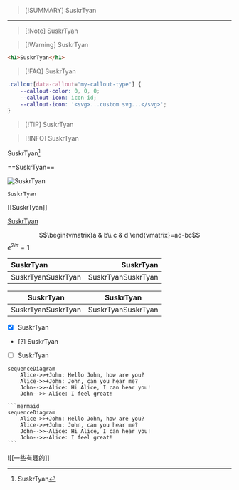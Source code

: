 > [!SUMMARY] SuskrTyan

---

> [!Note] SuskrTyan

> [!Warning] SuskrTyan

```HTML
<h1>SuskrTyan</h1>
```

> [!FAQ] SuskrTyan

```CSS
.callout[data-callout="my-callout-type"] {
    --callout-color: 0, 0, 0;
    --callout-icon: icon-id;
    --callout-icon: '<svg>...custom svg...</svg>';
}
```

> [!TIP] SuskrTyan

> [!INFO] SuskrTyan

SuskrTyan[^1]

[^1]:SuskrTyan

==SuskrTyan==

![SuskrTyan](https://acg.com/acg.png/)

`SuskrTyan`

[[SuskrTyan]]

[SuskrTyan](https://acg,com/)

$$\begin{vmatrix}a & b\\
c & d
\end{vmatrix}=ad-bc$$
$e^{2i\pi} = 1$

SuskrTyan | SuskrTyan
:--------- | ---------:
SuskrTyanSuskrTyan | SuskrTyanSuskrTyan

SuskrTyan | SuskrTyan
--- | ---
SuskrTyanSuskrTyan | SuskrTyanSuskrTyan

+ [x] SuskrTyan
+ [?] SuskrTyan
+ [ ] SuskrTyan

```mermaid
sequenceDiagram
    Alice->>+John: Hello John, how are you?
    Alice->>+John: John, can you hear me?
    John-->>-Alice: Hi Alice, I can hear you!
    John-->>-Alice: I feel great!
```

<pre><code>```mermaid
sequenceDiagram
    Alice->>+John: Hello John, how are you?
    Alice->>+John: John, can you hear me?
    John-->>-Alice: Hi Alice, I can hear you!
    John-->>-Alice: I feel great!
```</code></pre>

![[一些有趣的]]




